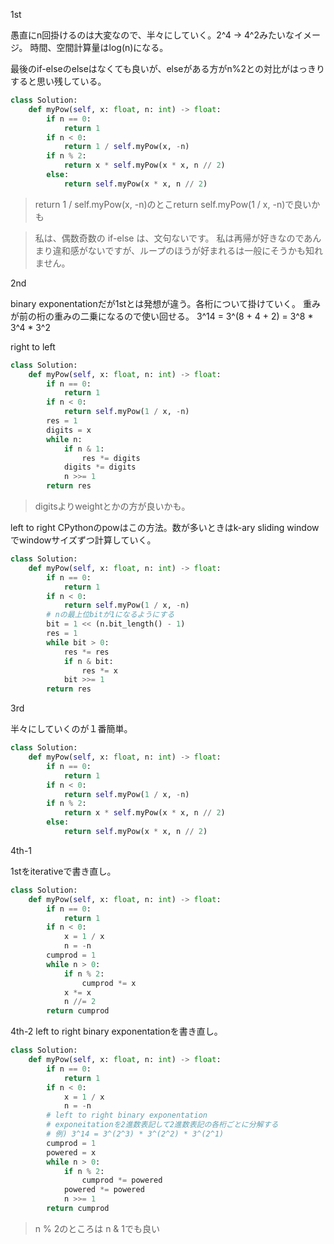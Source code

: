 1st

愚直にn回掛けるのは大変なので、半々にしていく。2^4 -> 4^2みたいなイメージ。
時間、空間計算量はlog(n)になる。

最後のif-elseのelseはなくても良いが、elseがある方がn%2との対比がはっきりすると思い残している。
```python
class Solution:
    def myPow(self, x: float, n: int) -> float:
        if n == 0:
            return 1
        if n < 0:
            return 1 / self.myPow(x, -n)
        if n % 2:
            return x * self.myPow(x * x, n // 2)
        else:
            return self.myPow(x * x, n // 2)
```

> return 1 / self.myPow(x, -n)のとこreturn self.myPow(1 / x, -n)で良いかも

> 私は、偶数奇数の if-else は、文句ないです。
私は再帰が好きなのであんまり違和感がないですが、ループのほうが好まれるは一般にそうかも知れません。

2nd

binary exponentationだが1stとは発想が違う。各桁について掛けていく。
重みが前の桁の重みの二乗になるので使い回せる。
3^14 = 3^(8 + 4 + 2) = 3^8 * 3^4 * 3^2

right to left
```python
class Solution:
    def myPow(self, x: float, n: int) -> float:
        if n == 0:
            return 1
        if n < 0:
            return self.myPow(1 / x, -n)
        res = 1
        digits = x
        while n:
            if n & 1:
                res *= digits
            digits *= digits
            n >>= 1
        return res
```

> digitsよりweightとかの方が良いかも。

left to right
CPythonのpowはこの方法。数が多いときはk-ary sliding windowでwindowサイズずつ計算していく。
```python
class Solution:
    def myPow(self, x: float, n: int) -> float:
        if n == 0:
            return 1
        if n < 0:
            return self.myPow(1 / x, -n)
        # nの最上位bitが1になるようにする
        bit = 1 << (n.bit_length() - 1)
        res = 1
        while bit > 0:
            res *= res
            if n & bit:
                res *= x
            bit >>= 1
        return res
```

3rd

半々にしていくのが１番簡単。
```python
class Solution:
    def myPow(self, x: float, n: int) -> float:
        if n == 0:
            return 1
        if n < 0:
            return self.myPow(1 / x, -n)
        if n % 2:
            return x * self.myPow(x * x, n // 2)
        else:
            return self.myPow(x * x, n // 2)
```

4th-1

1stをiterativeで書き直し。
```python
class Solution:
    def myPow(self, x: float, n: int) -> float:
        if n == 0:
            return 1
        if n < 0:
            x = 1 / x
            n = -n
        cumprod = 1
        while n > 0:
            if n % 2:
                cumprod *= x
            x *= x
            n //= 2
        return cumprod
```

4th-2
left to right binary exponentationを書き直し。
```python
class Solution:
    def myPow(self, x: float, n: int) -> float:
        if n == 0:
            return 1
        if n < 0:
            x = 1 / x
            n = -n
        # left to right binary exponentation
        # exponeitationを2進数表記して2進数表記の各桁ごとに分解する
        # 例) 3^14 = 3^(2^3) * 3^(2^2) * 3^(2^1)
        cumprod = 1
        powered = x
        while n > 0:
            if n % 2:
                cumprod *= powered
            powered *= powered
            n >>= 1
        return cumprod
```

> n % 2のところは n & 1でも良い

